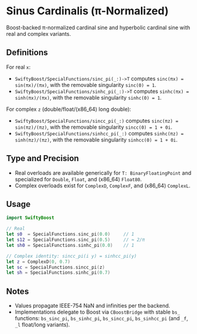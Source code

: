 # Sinus Cardinalis (π-Normalized)

Boost-backed π-normalized cardinal sine and hyperbolic cardinal sine with real and complex variants.

## Definitions

For real `x`:

- ``SwiftyBoost/SpecialFunctions/sinc_pi(_:)->T`` computes `sinc(πx) = sin(πx)/(πx)`, with the removable singularity `sinc(0) = 1`.
- ``SwiftyBoost/SpecialFunctions/sinhc_pi(_:)->T`` computes `sinhc(πx) = sinh(πx)/(πx)`, with the removable singularity `sinhc(0) = 1`.

For complex `z` (double/float/(x86_64) long double):

- ``SwiftyBoost/SpecialFunctions/sincc_pi(_:)`` computes `sinc(πz) = sin(πz)/(πz)`, with the removable singularity `sincc(0) = 1 + 0i`.
- ``SwiftyBoost/SpecialFunctions/sinhcc_pi(_:)`` computes `sinhc(πz) = sinh(πz)/(πz)`, with the removable singularity `sinhcc(0) = 1 + 0i`.

## Type and Precision

- Real overloads are available generically for `T: BinaryFloatingPoint` and specialized for `Double`, `Float`, and (x86_64) `Float80`.
- Complex overloads exist for `ComplexD`, `ComplexF`, and (x86_64) `ComplexL`.

## Usage

```swift
import SwiftyBoost

// Real
let s0  = SpecialFunctions.sinc_pi(0.0)     // 1
let s12 = SpecialFunctions.sinc_pi(0.5)     // ≈ 2/π
let sh0 = SpecialFunctions.sinhc_pi(0.0)    // 1

// Complex identity: sincc_pi(i y) = sinhcc_pi(y)
let z = ComplexD(0, 0.7)
let sc = SpecialFunctions.sincc_pi(z)
let sh = SpecialFunctions.sinhc_pi(0.7)
```

## Notes

- Values propagate IEEE-754 NaN and infinities per the backend.
- Implementations delegate to Boost via `CBoostBridge` with stable `bs_` functions: `bs_sinc_pi`, `bs_sinhc_pi`, `bs_sincc_pi`, `bs_sinhcc_pi` (and `_f`, `_l` float/long variants).

